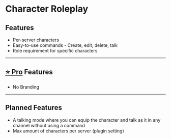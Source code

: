 # Character Roleplay

## Features

* Per-server characters
* Easy-to-use commands - Create, edit, delete, talk
* Role requirement for specific characters

***

## [⭐ Pro](/docs/about-inventutor-pro.md) Features

* No Branding

***

## Planned Features

* A talking mode where you can equip the character and talk as it in any channel without using a command
* Max amount of characters per server (plugin setting)
